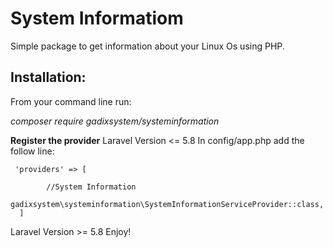# System Informatiom
Simple package to get information about your Linux Os using PHP.

## **Installation:**

From your command line run: 

*composer require gadixsystem/systeminformation*

**Register the provider**
Laravel Version <= 5.8
In config/app.php add the follow line:
```
 'providers' => [
       
        //System Information
        gadixsystem\systeminformation\SystemInformationServiceProvider::class,
  ]
  ```
Laravel Version >= 5.8 
Enjoy!

 